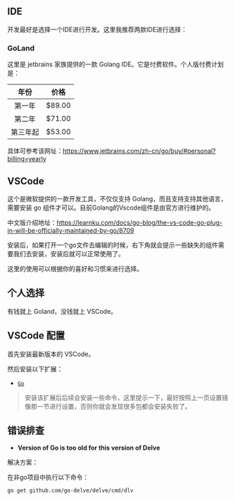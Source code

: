 ## IDE

开发最好是选择一个IDE进行开发。这里我推荐两款IDE进行选择：

### GoLand

这里是 jetbrains 家族提供的一款 Golang IDE。它是付费软件。个人版付费计划是：

| 年份 | 价格 |
|:---:|:---:|
| 第一年 | $89.00 |
| 第二年 | $71.00 |
| 第三年起 | $53.00 |

具体可参考该网址：https://www.jetbrains.com/zh-cn/go/buy/#personal?billing=yearly

## VSCode

这个是微软提供的一款开发工具，不仅仅支持 Golang，而且支持支持其他语言，需要安装 go 组件才可以。目前Golang的Vscode组件是由官方进行维护的。

中文版介绍地址：https://learnku.com/docs/go-blog/the-vs-code-go-plug-in-will-be-officially-maintained-by-go/8709

安装后，如果打开一个go文件去编辑的时候，右下角就会提示一些缺失的组件需要我们去安装，安装后就可以正常使用了。

这里的使用可以根据你的喜好和习惯来进行选择。

## 个人选择

有钱就上 Goland，没钱就上 VSCode。

## VSCode 配置

首先安装最新版本的 VSCode。

然后安装以下扩展：

- [`Go`](https://marketplace.visualstudio.com/items?itemName=golang.go)
    
> 安装该扩展后后续会安装一些命令，这里提示一下，最好按照上一页设置镜像那一节进行设置，否则你就会发现很多包都会安装失败了。

## 错误排查

- **Version of Go is too old for this version of Delve**

解决方案：

在非go项目中执行以下命令：

```bash
go get github.com/go-delve/delve/cmd/dlv
```